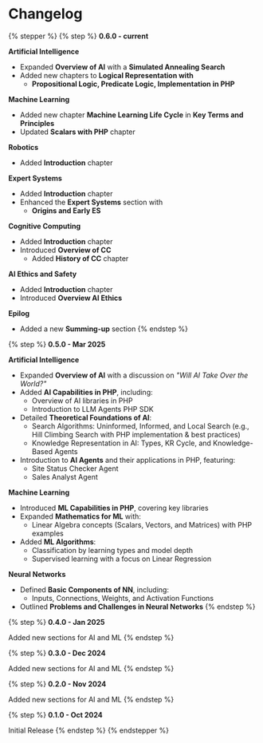 # Changelog

{% stepper %}
{% step %}
**0.6.0 - current**

**Artificial Intelligence**

* Expanded **Overview of AI** with a **Simulated Annealing Search**
* Added new chapters to **Logical Representation with**
  * **Propositional Logic, Predicate Logic, Implementation in PHP**

**Machine Learning**

* Added new chapter **Machine Learning Life Cycle** in **Key Terms and Principles**
* Updated **Scalars with PHP** chapter

**Robotics**

* Added **Introduction** chapter

**Expert Systems**

* Added **Introduction** chapter
* Enhanced the **Expert Systems** section with
  * **Origins and Early ES**

**Cognitive Computing**

* Added **Introduction** chapter
* Introduced **Overview of CC**
  * Added **History of CC** chapter

**AI Ethics and Safety**

* Added **Introduction** chapter
* Introduced **Overview AI Ethics**

**Epilog**

* Added a new **Summing-up** section
{% endstep %}

{% step %}
**0.5.0 - Mar 2025**

**Artificial Intelligence**

* Expanded **Overview of AI** with a discussion on _"Will AI Take Over the World?"_
* Added **AI Capabilities in PHP**, including:
  * Overview of AI libraries in PHP
  * Introduction to LLM Agents PHP SDK
* Detailed **Theoretical Foundations of AI**:
  * Search Algorithms: Uninformed, Informed, and Local Search (e.g., Hill Climbing Search with PHP implementation & best practices)
  * Knowledge Representation in AI: Types, KR Cycle, and Knowledge-Based Agents
* Introduction to **AI Agents** and their applications in PHP, featuring:
  * Site Status Checker Agent
  * Sales Analyst Agent

**Machine Learning**

* Introduced **ML Capabilities in PHP**, covering key libraries
* Expanded **Mathematics for ML** with:
  * Linear Algebra concepts (Scalars, Vectors, and Matrices) with PHP examples
* Added **ML Algorithms**:
  * Classification by learning types and model depth
  * Supervised learning with a focus on Linear Regression

**Neural Networks**

* Defined **Basic Components of NN**, including:
  * Inputs, Connections, Weights, and Activation Functions
* Outlined **Problems and Challenges in Neural Networks**
{% endstep %}

{% step %}
**0.4.0 - Jan 2025**

Added new sections for AI and ML
{% endstep %}

{% step %}
**0.3.0 - Dec 2024**

Added new sections for AI and ML
{% endstep %}

{% step %}
**0.2.0 - Nov 2024**

Added new sections for AI and ML
{% endstep %}

{% step %}
**0.1.0 - Oct 2024**

Initial Release
{% endstep %}
{% endstepper %}
